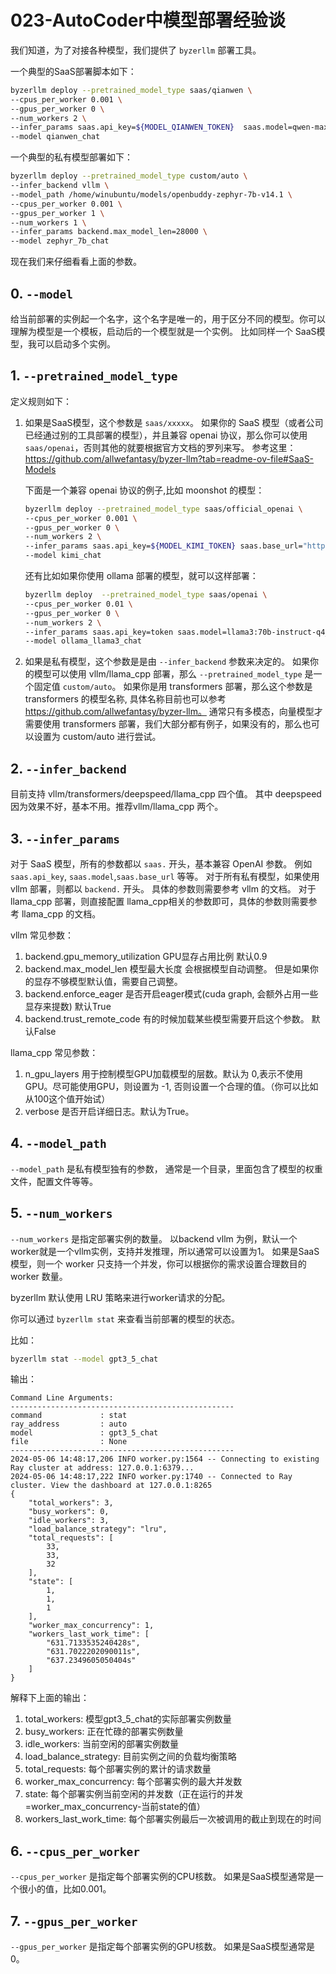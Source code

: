 # 023-AutoCoder中模型部署经验谈

我们知道，为了对接各种模型，我们提供了 `byzerllm` 部署工具。

一个典型的SaaS部署脚本如下：

```bash
byzerllm deploy --pretrained_model_type saas/qianwen \
--cpus_per_worker 0.001 \
--gpus_per_worker 0 \
--num_workers 2 \
--infer_params saas.api_key=${MODEL_QIANWEN_TOKEN}  saas.model=qwen-max \
--model qianwen_chat
```

一个典型的私有模型部署如下：

```bash
byzerllm deploy --pretrained_model_type custom/auto \
--infer_backend vllm \
--model_path /home/winubuntu/models/openbuddy-zephyr-7b-v14.1 \
--cpus_per_worker 0.001 \
--gpus_per_worker 1 \
--num_workers 1 \
--infer_params backend.max_model_len=28000 \
--model zephyr_7b_chat
```

现在我们来仔细看看上面的参数。

## 0. `--model`

给当前部署的实例起一个名字，这个名字是唯一的，用于区分不同的模型。你可以理解为模型是一个模板，启动后的一个模型就是一个实例。
比如同样一个 SaaS模型，我可以启动多个实例。

## 1. `--pretrained_model_type`

定义规则如下：

1. 如果是SaaS模型，这个参数是 `saas/xxxxx`。 如果你的 SaaS 模型（或者公司已经通过别的工具部署的模型），并且兼容 openai 协议，那么你可以使用 `saas/openai`，否则其他的就要根据官方文档的罗列来写。 参考这里： https://github.com/allwefantasy/byzer-llm?tab=readme-ov-file#SaaS-Models

    下面是一个兼容 openai 协议的例子,比如 moonshot 的模型：

    ```bash
    byzerllm deploy --pretrained_model_type saas/official_openai \
    --cpus_per_worker 0.001 \
    --gpus_per_worker 0 \
    --num_workers 2 \
    --infer_params saas.api_key=${MODEL_KIMI_TOKEN} saas.base_url="https://api.moonshot.cn/v1" saas.model=moonshot-v1-32k \
    --model kimi_chat
    ```

    还有比如如果你使用 ollama 部署的模型，就可以这样部署：

    ```bash
    byzerllm deploy  --pretrained_model_type saas/openai \
    --cpus_per_worker 0.01 \
    --gpus_per_worker 0 \
    --num_workers 2 \
    --infer_params saas.api_key=token saas.model=llama3:70b-instruct-q4_0  saas.base_url="http://192.168.3.106:11434/v1/" \
    --model ollama_llama3_chat
    ```
 
2. 如果是私有模型，这个参数是是由 `--infer_backend` 参数来决定的。 如果你的模型可以使用 vllm/llama_cpp 部署，那么 `--pretrained_model_type` 是一个固定值 `custom/auto`。 如果你是用 transformers 部署，那么这个参数是 transformers 的模型名称, 具体名称目前也可以参考 https://github.com/allwefantasy/byzer-llm。 通常只有多模态，向量模型才需要使用 transformers 部署，我们大部分都有例子，如果没有的，那么也可以设置为 custom/auto 进行尝试。


## 2. `--infer_backend`

目前支持 vllm/transformers/deepspeed/llama_cpp 四个值。 其中 deepspeed 因为效果不好，基本不用。推荐vllm/llama_cpp 两个。

## 3. `--infer_params`

对于 SaaS 模型，所有的参数都以 `saas.` 开头，基本兼容 OpenAI 参数。 例如 `saas.api_key`, `saas.model`,`saas.base_url` 等等。
对于所有私有模型，如果使用 vllm 部署，则都以 `backend.` 开头。 具体的参数则需要参考 vllm 的文档。 对于llama_cpp 部署，则直接配置 llama_cpp相关的参数即可，具体的参数则需要参考 llama_cpp 的文档。

vllm 常见参数：

1. backend.gpu_memory_utilization GPU显存占用比例 默认0.9
2. backend.max_model_len 模型最大长度 会根据模型自动调整。 但是如果你的显存不够模型默认值，需要自己调整。
3. backend.enforce_eager 是否开启eager模式(cuda graph, 会额外占用一些显存来提数) 默认True
4. backend.trust_remote_code 有的时候加载某些模型需要开启这个参数。 默认False

llama_cpp 常见参数：

1. n_gpu_layers 用于控制模型GPU加载模型的层数。默认为 0,表示不使用GPU。尽可能使用GPU，则设置为 -1, 否则设置一个合理的值。（你可以比如从100这个值开始试）
2. verbose 是否开启详细日志。默认为True。

## 4. `--model_path`

`--model_path` 是私有模型独有的参数， 通常是一个目录，里面包含了模型的权重文件，配置文件等等。

## 5. `--num_workers`

`--num_workers` 是指定部署实例的数量。 以backend  vllm 为例，默认一个worker就是一个vllm实例，支持并发推理，所以通常可以设置为1。 如果是SaaS模型，则一个 worker 只支持一个并发，你可以根据你的需求设置合理数目的 worker 数量。

byzerllm 默认使用 LRU 策略来进行worker请求的分配。

你可以通过 `byzerllm stat` 来查看当前部署的模型的状态。

比如：

```bash
byzerllm stat --model gpt3_5_chat
```

输出：
```
Command Line Arguments:
--------------------------------------------------
command             : stat
ray_address         : auto
model               : gpt3_5_chat
file                : None
--------------------------------------------------
2024-05-06 14:48:17,206	INFO worker.py:1564 -- Connecting to existing Ray cluster at address: 127.0.0.1:6379...
2024-05-06 14:48:17,222	INFO worker.py:1740 -- Connected to Ray cluster. View the dashboard at 127.0.0.1:8265
{
    "total_workers": 3,
    "busy_workers": 0,
    "idle_workers": 3,
    "load_balance_strategy": "lru",
    "total_requests": [
        33,
        33,
        32
    ],
    "state": [
        1,
        1,
        1
    ],
    "worker_max_concurrency": 1,
    "workers_last_work_time": [
        "631.7133535240428s",
        "631.7022202090011s",
        "637.2349605050404s"
    ]
}
```
解释下上面的输出：

1. total_workers: 模型gpt3_5_chat的实际部署实例数量
2. busy_workers: 正在忙碌的部署实例数量
3. idle_workers: 当前空闲的部署实例数量
4. load_balance_strategy: 目前实例之间的负载均衡策略
5. total_requests: 每个部署实例的累计的请求数量
6. worker_max_concurrency: 每个部署实例的最大并发数
7. state: 每个部署实例当前空闲的并发数（正在运行的并发=worker_max_concurrency-当前state的值）
8. workers_last_work_time: 每个部署实例最后一次被调用的截止到现在的时间


## 6. `--cpus_per_worker`

`--cpus_per_worker` 是指定每个部署实例的CPU核数。 如果是SaaS模型通常是一个很小的值，比如0.001。


## 7. `--gpus_per_worker`

`--gpus_per_worker` 是指定每个部署实例的GPU核数。 如果是SaaS模型通常是0。


